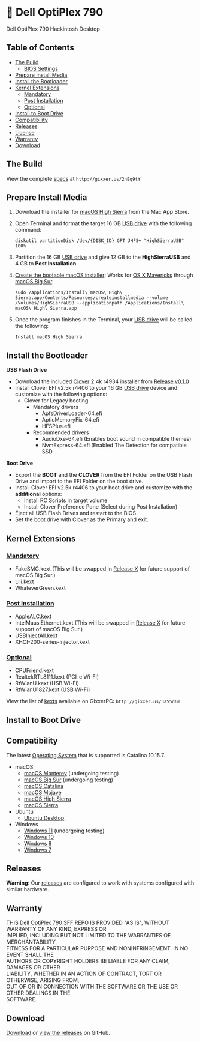 #  :fox_face: Dell OptiPlex 790<br>
Dell OptiPlex 790 Hackintosh Desktop

## Table of Contents

* [The Build](#the-build)
  * [BIOS Settings](#bios-settings)
* [Prepare Install Media](#prepare-install-media)
* [Install the Bootloader](#install-the-bootloader)
* [Kernel Extensions](#kernel-extensions)
  * [Mandatory](#mandatory)
  * [Post Installation](#post-installation)
  * [Optional](#optional)
* [Install to Boot Drive](#install-to-boot-drive)
* [Compatibility](#compatibility)
* [Releases](#releases)
* [License](#license)
* [Warranty](#warranty)
* [Download](#download)

## The Build
View the complete [specs](https://www.dualbootpc.com/systems/desktop/790sff/) at `http://gixxer.us/2nEq9tY`

## Prepare Install Media
1. Download the installer for [macOS High Sierra](https://www.dualbootpc.com/software/system/macos/high-sierra/) from the Mac App Store.
2. Open Terminal and format the target 16 GB [USB drive](https://www.dualbootpc.com/hardware/usb/) with the following command:

    `diskutil partitionDisk /dev/{DISK_ID} GPT JHFS+ "HighSierraUSB" 100%` 
    
3. Partition the 16 GB [USB drive](https://www.dualbootpc.com/hardware/usb/) and give 12 GB to the **HighSierraUSB** and 4 GB to **Post Installation**.
4. [Create the bootable macOS installer](https://www.dualbootpc.com/guide/creating-a-usb-installer/): Works for [OS X Mavericks](https://www.dualbootpc.com/software/system/macos/mavericks/) through [macOS Big Sur](https://www.dualbootpc.com/software/system/macos/big-sur/).

    `sudo /Applications/Install\ macOS\ High\ Sierra.app/Contents/Resources/createinstallmedia --volume /Volumes/HighSierraUSB --applicationpath /Applications/Install\ macOS\ High\ Sierra.app`
5. Once the program finishes in the Terminal, your [USB drive](https://www.dualbootpc.com/hardware/usb/) will be called the following:

    `Install macOS High Sierra`

## Install the Bootloader
**USB Flash Drive**
* Download the included [Clover](https://www.dualbootpc.com/software/bootloader/clover/) 2.4k r4934 installer from [Release v0.1.0](https://github.com/Sipylus/Arctic-Fox/releases/tag/0.1.0)
* Install Clover EFI v2.5k r4406 to your 16 GB [USB drive](https://www.dualbootpc.com/hardware/usb/) device and customize with the following options:
  * Clover for Legacy booting
    * Mandatory drivers
      * ApfsDriverLoader-64.efi
      * AptioMemoryFix-64.efi
      * HFSPlus.efi
    * Recommended drivers
      * AudioDxe-64.efi (Enables boot sound in compatible themes)
      * NvmExpress-64.efi (Enabled The Detection for compatible SSD

**Boot Drive**
* Export the **BOOT** and the **CLOVER** from the EFI Folder on the USB Flash Drive and import to the EFI Folder on the boot drive.
* Install Clover EFI v2.5k r4406 to your boot drive and customize with the **additional** options:
  * Install RC Scripts in target volume
  * Install Clover Preference Pane (Select during Post Installation)
* Eject all USB Flash Drives and restart to the BIOS.
* Set the boot drive with Clover as the Primary and exit.

## Kernel Extensions
### [Mandatory](https://github.com/nyhtml/KEANU)
  * FakeSMC.kext (This will be swapped in [Release X](https://github.com/Sipylus/Dell-OptiPlex-790/releases) for future support of macOS Big Sur.)
  * Lili.kext
  * WhateverGreen.kext

### [Post Installation](https://github.com/nyhtml/KEANU)
  * AppleALC.kext
  * IntelMausiEthernet.kext (This will be swapped in [Release X](https://github.com/Sipylus/Dell-OptiPlex-790/releases) for future support of macOS Big Sur.)
  * USBInjectAll.kext
  * XHCI-200-series-injector.kext

### [Optional](https://github.com/nyhtml/KEANU)
  * CPUFriend.kext
  * RealtekRTL8111.kext (PCI-e Wi-Fi)
  * RtWlanU.kext (USB Wi-Fi)
  * RtWlanU1827.kext (USB Wi-Fi)

View the list of [kexts](https://www.dualbootpc.com/software/kexts/) available on GixxerPC: `http://gixxer.us/3aS5d6m`

## Install to Boot Drive

## Compatibility<br>
The latest <a href="https://github.com/Sipylus/OS">Operating System</a> that is supported is Catalina 10.15.7.
* macOS
  * [macOS Monterey](https://www.dualbootpc.com/software/system/macos/monterey/) (undergoing testing)
  * [macOS Big Sur](https://www.dualbootpc.com/software/system/macos/big-sur/) (undergoing testing)
  * [macOS Catalina](https://www.dualbootpc.com/software/system/macos/mojave/)
  * [macOS Mojave](https://www.dualbootpc.com/software/system/macos/mojave/)
  * [macOS High Sierra](https://www.dualbootpc.com/software/system/macos/high-sierra/) 
  * [macOS Sierra](https://www.dualbootpc.com/software/system/macos/sierra/)
* Ubuntu
  * [Ubuntu Desktop](https://www.dualbootpc.com/software/system/ubuntu/desktop/)
* Windows
  * [Windows 11](https://www.dualbootpc.com/software/system/windows/eleven/) (undergoing testing)
  * [Windows 10](https://www.dualbootpc.com/software/system/windows/ten/) 
  * [Windows 8](https://www.dualbootpc.com/software/system/windows/eight/)
  * [Windows 7](https://www.dualbootpc.com/software/system/windows/seven/)

## Releases
**Warning**: Our <a href="https://github.com/Sipylus/Dell-OptiPlex-790/releases">releases</a> are configured to work with systems configured with similar hardware.

## Warranty
THIS [Dell OptiPlex 790 SFF](https://github.com/Sipylus/Dell-OptiPlex-790) REPO IS PROVIDED "AS IS", WITHOUT WARRANTY OF ANY KIND, EXPRESS OR<br>
IMPLIED, INCLUDING BUT NOT LIMITED TO THE WARRANTIES OF MERCHANTABILITY,<br>
FITNESS FOR A PARTICULAR PURPOSE AND NONINFRINGEMENT. IN NO EVENT SHALL THE<br>
AUTHORS OR COPYRIGHT HOLDERS BE LIABLE FOR ANY CLAIM, DAMAGES OR OTHER<br>
LIABILITY, WHETHER IN AN ACTION OF CONTRACT, TORT OR OTHERWISE, ARISING FROM,<br>
OUT OF OR IN CONNECTION WITH THE SOFTWARE OR THE USE OR OTHER DEALINGS IN THE<br>
SOFTWARE.

## Download
[Download](https://github.com/Sipylus/Dell-OptiPlex-790/releases/latest/download/EFI.zip) or [view the releases](https://github.com/Sipylus/Dell-OptiPlex-790/releases/) on GitHub.
